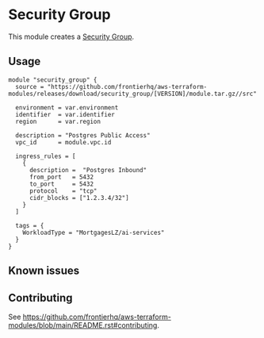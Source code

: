 # Security Group

This module creates a [Security Group](https://registry.terraform.io/providers/hashicorp/aws/latest/docs/resources/security_group).

## Usage

```hcl
module "security_group" {
  source = "https://github.com/frontierhq/aws-terraform-modules/releases/download/security_group/[VERSION]/module.tar.gz//src"

  environment = var.environment
  identifier  = var.identifier
  region      = var.region

  description = "Postgres Public Access"
  vpc_id      = module.vpc.id

  ingress_rules = [
    {
      description =  "Postgres Inbound"
      from_port   = 5432
      to_port     = 5432
      protocol    = "tcp"
      cidr_blocks = ["1.2.3.4/32"]
    }
  ]

  tags = {
    WorkloadType = "MortgagesLZ/ai-services"
  }
}
```

## Known issues

## Contributing

See <https://github.com/frontierhq/aws-terraform-modules/blob/main/README.rst#contributing>.
